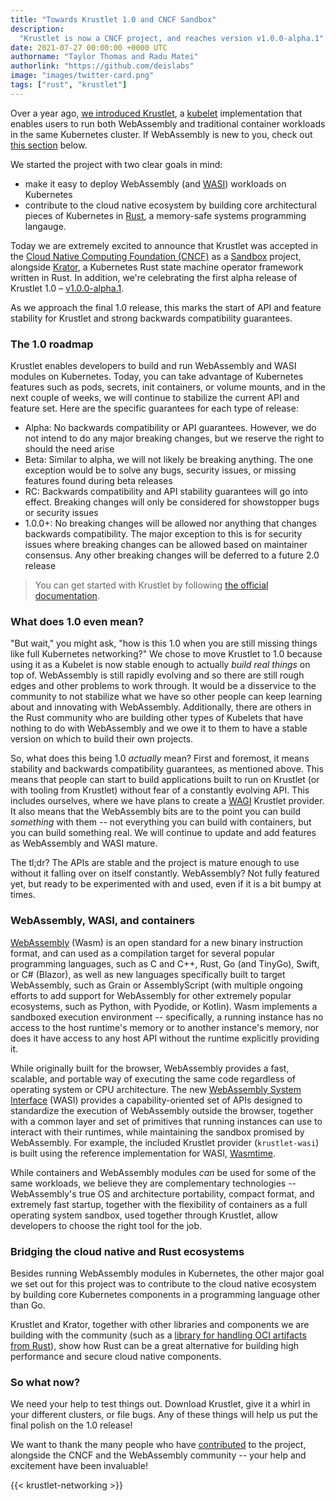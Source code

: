 ```yaml
---
title: "Towards Krustlet 1.0 and CNCF Sandbox"
description:
  "Krustlet is now a CNCF project, and reaches version v1.0.0-alpha.1"
date: 2021-07-27 00:00:00 +0000 UTC
authorname: "Taylor Thomas and Radu Matei"
authorlink: "https://github.com/deislabs"
image: "images/twitter-card.png"
tags: ["rust", "krustlet"]
---
```


Over a year ago, [we introduced Krustlet][intro], a [kubelet][kubelet]
implementation that enables users to run both WebAssembly and traditional
container workloads in the same Kubernetes cluster. If WebAssembly is new to
you, check out [this section](#webassembly-wasi-and-containers) below.

We started the project with two clear goals in mind:

- make it easy to deploy WebAssembly (and [WASI][wasi]) workloads on Kubernetes
- contribute to the cloud native ecosystem by building core architectural pieces
  of Kubernetes in [Rust][rust], a memory-safe systems programming langauge.

Today we are extremely excited to announce that Krustlet was accepted in the
[Cloud Native Computing Foundation (CNCF)][cncf] as a
[Sandbox](https://www.cncf.io/sandbox-projects/) project, alongside
[Krator][krator], a Kubernetes Rust state machine operator framework written in
Rust. In addition, we're celebrating the first alpha release of Krustlet 1.0 –
[v1.0.0-alpha.1][alpha1].

As we approach the final 1.0 release, this marks the start of API and feature
stability for Krustlet and strong backwards compatibility guarantees.

### The 1.0 roadmap

Krustlet enables developers to build and run WebAssembly and WASI modules on
Kubernetes. Today, you can take advantage of Kubernetes features such as pods,
secrets, init containers, or volume mounts, and in the next couple of weeks, we
will continue to stabilize the current API and feature set. Here are the
specific guarantees for each type of release:

- Alpha: No backwards compatibility or API guarantees. However, we do not intend
  to do any major breaking changes, but we reserve the right to should the need
  arise
- Beta: Similar to alpha, we will not likely be breaking anything. The one
  exception would be to solve any bugs, security issues, or missing features
  found during beta releases
- RC: Backwards compatibility and API stability guarantees will go into effect.
  Breaking changes will only be considered for showstopper bugs or security
  issues
- 1.0.0+: No breaking changes will be allowed nor anything that changes
  backwards compatibility. The major exception to this is for security issues
  where breaking changes can be allowed based on maintainer consensus. Any other
  breaking changes will be deferred to a future 2.0 release

> You can get started with Krustlet by following [the official
> documentation][docs].

### What does 1.0 even mean?

"But wait," you might ask, "how is this 1.0 when you are still missing things
like full Kubernetes networking?" We chose to move Krustlet to 1.0 because using
it as a Kubelet is now stable enough to actually _build real things_ on top of.
WebAssembly is still rapidly evolving and so there are still rough edges and
other problems to work through. It would be a disservice to the community to not
stabilize what we have so other people can keep learning about and innovating
with WebAssembly. Additionally, there are others in the Rust community who are
building other types of Kubelets that have nothing to do with WebAssembly and we
owe it to them to have a stable version on which to build their own projects.

So, what does this being 1.0 _actually_ mean? First and foremost, it means
stability and backwards compatibility guarantees, as mentioned above. This means
that people can start to build applications built to run on Krustlet (or with
tooling from Krustlet) without fear of a constantly evolving API. This includes
ourselves, where we have plans to create a
[WAGI](https://github.com/deislabs/wagi) Krustlet provider. It also means that
the WebAssembly bits are to the point you can build _something_ with them -- not
everything you can build with containers, but you can build something real. We
will continue to update and add features as WebAssembly and WASI mature.

The tl;dr? The APIs are stable and the project is mature enough to use without
it falling over on itself constantly. WebAssembly? Not fully featured yet, but
ready to be experimented with and used, even if it is a bit bumpy at times.

### WebAssembly, WASI, and containers

[WebAssembly][wasm] (Wasm) is an open standard for a new binary instruction
format, and can used as a compilation target for several popular programming
languages, such as C and C++, Rust, Go (and TinyGo), Swift, or C# (Blazor), as
well as new languages specifically built to target WebAssembly, such as Grain or
AssemblyScript (with multiple ongoing efforts to add support for WebAssembly for
other extremely popular ecosystems, such as Python, with Pyodide, or Kotlin).
Wasm implements a sandboxed execution environment -- specifically, a running
instance has no access to the host runtime's memory or to another instance's
memory, nor does it have access to any host API without the runtime explicitly
providing it.

While originally built for the browser, WebAssembly provides a fast, scalable,
and portable way of executing the same code regardless of operating system or
CPU architecture. The new [WebAssembly System Interface][wasi] (WASI) provides a
capability-oriented set of APIs designed to standardize the execution of
WebAssembly outside the browser, together with a common layer and set of
primitives that running instances can use to interact with their runtimes, while
maintaining the sandbox promised by WebAssembly. For example, the included
Krustlet provider (`krustlet-wasi`) is built using the reference implementation
for WASI, [Wasmtime][wasmtime].

While containers and WebAssembly modules _can_ be used for some of the same
workloads, we believe they are complementary technologies -- WebAssembly's true
OS and architecture portability, compact format, and extremely fast startup,
together with the flexibility of containers as a full operating system sandbox,
used together through Krustlet, allow developers to choose the right tool for
the job.

### Bridging the cloud native and Rust ecosystems

Besides running WebAssembly modules in Kubernetes, the other major goal we set
out for this project was to contribute to the cloud native ecosystem by building
core Kubernetes components in a programming language other than Go.

Krustlet and Krator, together with other libraries and components we are
building with the community (such as a [library for handling OCI artifacts from
Rust][oci-crate]), show how Rust can be a great alternative for building high
performance and secure cloud native components.

### So what now?

We need your help to test things out. Download Krustlet, give it a whirl in your
different clusters, or file bugs. Any of these things will help us put the final
polish on the 1.0 release!

We want to thank the many people who have [contributed][contributors] to the
project, alongside the CNCF and the WebAssembly community -- your help and
excitement have been invaluable!

{{< krustlet-networking >}}

[intro]: https://deislabs.io/posts/introducing-krustlet/
[kubelet]:
  https://kubernetes.io/docs/reference/command-line-tools-reference/kubelet/
[releases]: https://github.com/krustlet/krustlet/releases
[wasi]: https://bytecodealliance.org/articles/announcing-the-bytecode-alliance
[rust]: https://www.rust-lang.org/
[cncf]: https://www.cncf.io/
[krator]: https://github.com/krator-rs/krator
[alpha1]: https://github.com/krustlet/krustlet/releases/tag/v1.0.0-alpha.1
[wasm]: https://webassembly.org/
[wasmtime]: https://github.com/bytecodealliance/wasmtime
[docs]: https://docs.krustlet.dev/krustlet/
[tag]: https://deislabs.io/tags/rust/
[oci-crate]: https://crates.io/crates/oci-distribution
[krs]: https://github.com/kube-rs/kube-rs
[contributors]: https://github.com/krustlet/krustlet/graphs/contributors
